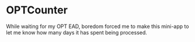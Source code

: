 OPTCounter
==========

While waiting for my OPT EAD, boredom forced me to make this mini-app to let me know how many days it has spent being processed.
